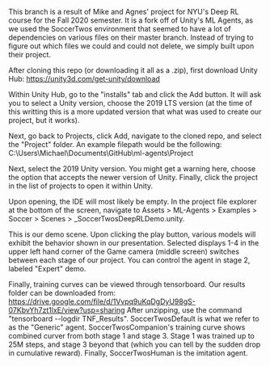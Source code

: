 This branch is a result of Mike and Agnes' project for NYU's Deep RL course for the Fall 2020 semester. It is a fork off of Unity's ML Agents, as we used the SoccerTwos environment that seemed to have a lot of dependencies on various files on their master branch. Instead of trying to figure out which files we could and could not delete, we simply built upon their project.

After cloning this repo (or downloading it all as a .zip), first download Unity Hub: https://unity3d.com/get-unity/download

Within Unity Hub, go to the "installs" tab and click the Add button. It will ask you to select a Unity version, choose the 2019 LTS version (at the time of this writting this is a more updated version that what was used to create our project, but it works).

Next, go back to Projects, click Add, navigate to the cloned repo, and select the "Project" folder. An example filepath would be the following:
C:\Users\Michael\Documents\GitHub\ml-agents\Project

Next, select the 2019 Unity version. You might get a warning here, choose the option that accepts the newer version of Unity. Finally, click the project in the list of projects to open it within Unity.

Upon opening, the IDE will most likely be empty. In the project file explorer at the bottom of the screen, navigate to Assets > ML-Agents > Examples > Soccer > Scenes > _SoccerTwosDeepRLDemo.unity.

This is our demo scene. Upon clicking the play button, various models will exhibit the behavior shown in our presentation. Selected displays 1-4 in the upper left hand corner of the Game camera (middle screen) switches between each stage of our project. You can control the agent in stage 2, labeled "Expert" demo.

Finally, training curves can be viewed through tensorboard. Our results folder can be downloaded from:
https://drive.google.com/file/d/1Vvpq9uKqDgDyU98gS-07KbvYh7zt1lxE/view?usp=sharing
After unzipping, use the command "tensorboard --logdir TNF_Results". SoccerTwosDefault is what we refer to as the "Generic" agent. SoccerTwosCompanion's training curve shows combined curver from both stage 1 and stage 3. Stage 1 was trained up to 25M steps, and stage 3 beyond that (which you can tell by the sudden drop in cumulative reward). Finally, SoccerTwosHuman is the imitation agent.
